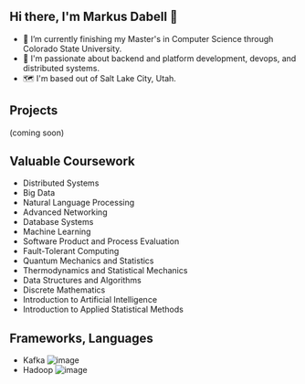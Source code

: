 ## Hi there, I'm Markus Dabell 👋

- 🔭 I’m currently finishing my Master's in Computer Science through Colorado State University.
- 🌱 I'm passionate about backend and platform development, devops, and distributed systems. 
- 🗺️ I'm based out of Salt Lake City, Utah.

## Projects

(coming soon)


## Valuable Coursework

- Distributed Systems
- Big Data
- Natural Language Processing
- Advanced Networking
- Database Systems
- Machine Learning
- Software Product and Process Evaluation
- Fault-Tolerant Computing
- Quantum Mechanics and Statistics
- Thermodynamics and Statistical Mechanics
- Data Structures and Algorithms
- Discrete Mathematics
- Introduction to Artificial Intelligence
- Introduction to Applied Statistical Methods

## Frameworks, Languages

- Kafka
![image](https://github.com/dabellma/dabellma/assets/74687131/d641217b-3702-4186-a928-446f224dbbec)
- Hadoop
![image](https://github.com/dabellma/dabellma/assets/74687131/9688bb86-377d-42e1-b15e-f617ad50ca7b)


